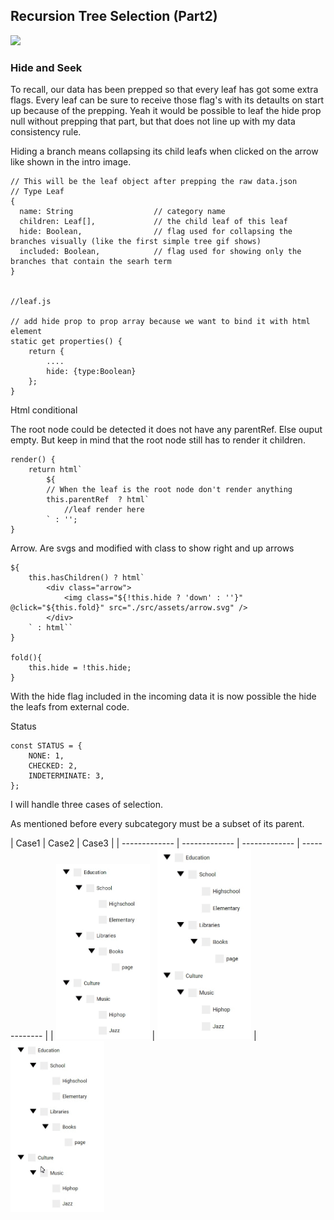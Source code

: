 ## Recursion Tree Selection (Part2)

<img src="./assets/treviewcase3.gif" width="150" />

### Hide and Seek
To recall, our data has been prepped so that every leaf has got some extra flags. Every leaf 
can be sure to receive those flag's with its detaults on start up because of the prepping. Yeah it would be possible to leaf the hide
prop null without prepping that part, but that does not line up with my data consistency rule.

Hiding a branch means collapsing its child leafs when clicked on the arrow like shown in the intro image.

```
// This will be the leaf object after prepping the raw data.json
// Type Leaf
{
  name: String                  // category name
  children: Leaf[],             // the child leaf of this leaf
  hide: Boolean,                // flag used for collapsing the branches visually (like the first simple tree gif shows)
  included: Boolean,            // flag used for showing only the branches that contain the searh term 
}


//leaf.js

// add hide prop to prop array because we want to bind it with html element
static get properties() {
    return {
        ....
        hide: {type:Boolean}
    };
}
```

Html conditional

The root node could be detected it does not have any parentRef. Else ouput empty.
But keep in mind that the root node still has to render it children.

```
render() {
    return html`
        ${
        // When the leaf is the root node don't render anything
        this.parentRef  ? html`
            //leaf render here
        ` : '';
}
```

Arrow. Are svgs and modified with class to show right and up arrows

```
${  
    this.hasChildren() ? html`
        <div class="arrow">
            <img class="${!this.hide ? 'down' : ''}" @click="${this.fold}" src="./src/assets/arrow.svg" />
        </div>       
    ` : html``
}

fold(){
    this.hide = !this.hide;
}
```

With the hide flag included in the incoming data it is now possible the hide the leafs from external code.

Status
```
const STATUS = {
    NONE: 1,
    CHECKED: 2,
    INDETERMINATE: 3,
};
```

I will handle three cases of selection.

As mentioned before every subcategory must be a subset of its parent.

| Case1  | Case2 | Case3 |
| ------------- | ------------- | ------------- | ------------- |
| <img src="./assets/treviewcase1.gif" width="150" />  | <img src="./assets/treeviewcase2.gif" width="150" /> | <img src="./assets/treeviewcase3.gif" width="150" />



